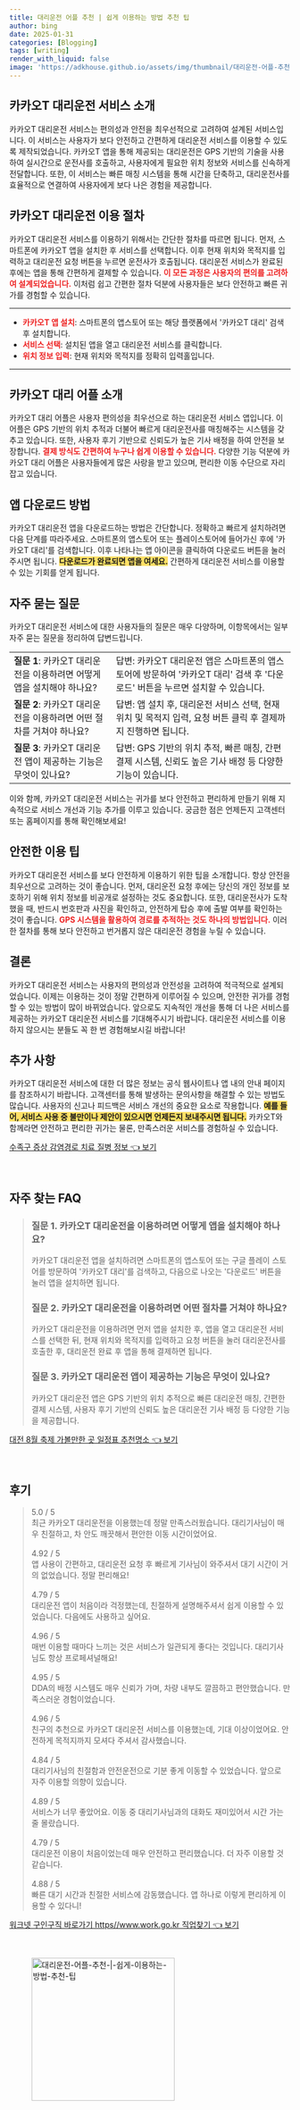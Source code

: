 ```yaml
---
title: 대리운전 어플 추천 | 쉽게 이용하는 방법 추천 팁
author: bing
date: 2025-01-31
categories: [Blogging]
tags: [writing]
render_with_liquid: false
image: 'https://adkhouse.github.io/assets/img/thumbnail/대리운전-어플-추천-|-쉽게-이용하는-방법-추천-팁.webp'
---
```



<h2 id='카카오T_대리운전_서비스_소개'>카카오T 대리운전 서비스 소개</h2>

<p>카카오T 대리운전 서비스는 편의성과 안전을 최우선적으로 고려하여 설계된 서비스입니다. 이 서비스는 사용자가 보다 안전하고 간편하게 대리운전 서비스를 이용할 수 있도록 제작되었습니다. 카카오T 앱을 통해 제공되는 대리운전은 GPS 기반의 기술을 사용하여 실시간으로 운전사를 호출하고, 사용자에게 필요한 위치 정보와 서비스를 신속하게 전달합니다. 또한, 이 서비스는 빠른 매칭 시스템을 통해 시간을 단축하고, 대리운전사를 효율적으로 연결하여 사용자에게 보다 나은 경험을 제공합니다.</p>

<h2 id='대리운전_이용_절차'>카카오T 대리운전 이용 절차</h2>

<p>카카오T 대리운전 서비스를 이용하기 위해서는 간단한 절차를 따르면 됩니다. 먼저, 스마트폰에 카카오T 앱을 설치한 후 서비스를 선택합니다. 이후 현재 위치와 목적지를 입력하고 대리운전 요청 버튼을 누르면 운전사가 호출됩니다. 대리운전 서비스가 완료된 후에는 앱을 통해 간편하게 결제할 수 있습니다. <b><span style="color: #ee2323;">이 모든 과정은 사용자의 편의를 고려하여 설계되었습니다.</span></b> 이처럼 쉽고 간편한 절차 덕분에 사용자들은 보다 안전하고 빠른 귀가를 경험할 수 있습니다.</p>

<hr />

<ul>
    <li><b><span style="color: #ee2323;">카카오T 앱 설치</span></b>: 스마트폰의 앱스토어 또는 해당 플랫폼에서 '카카오T 대리' 검색 후 설치합니다.</li>
    <li><b><span style="color: #ee2323;">서비스 선택</span></b>: 설치된 앱을 열고 대리운전 서비스를 클릭합니다.</li>
    <li><b><span style="color: #ee2323;">위치 정보 입력</span></b>: 현재 위치와 목적지를 정확히 입력홀입니다.</li>
</ul>

<hr />

<h2 id='카카오T_대리_어플_소개'>카카오T 대리 어플 소개</h2>

<p>카카오T 대리 어플은 사용자 편의성을 최우선으로 하는 대리운전 서비스 앱입니다. 이 어플은 GPS 기반의 위치 추적과 더불어 빠르게 대리운전사를 매칭해주는 시스템을 갖추고 있습니다. 또한, 사용자 후기 기반으로 신뢰도가 높은 기사 배정을 하여 안전을 보장합니다. <b><span style="color: #ee2323;">결제 방식도 간편하여 누구나 쉽게 이용할 수 있습니다.</span></b> 다양한 기능 덕분에 카카오T 대리 어플은 사용자들에게 많은 사랑을 받고 있으며, 편리한 이동 수단으로 자리 잡고 있습니다.</p>

<h2 id='카카오T_앱_다운로드_방법'>앱 다운로드 방법</h2>

<p>카카오T 대리운전 앱을 다운로드하는 방법은 간단합니다. 정확하고 빠르게 설치하려면 다음 단계를 따라주세요. 스마트폰의 앱스토어 또는 플레이스토어에 들어가신 후에 '카카오T 대리'를 검색합니다. 이후 나타나는 앱 아이콘을 클릭하여 다운로드 버튼을 눌러주시면 됩니다. <b><span style="background-color: #ffe066;">다운로드가 완료되면 앱을 여세요.</span></b> 간편하게 대리운전 서비스를 이용할 수 있는 기회를 얻게 됩니다.</p>

<h2 id='자주_묻는_질문'>자주 묻는 질문</h2>

<p>카카오T 대리운전 서비스에 대한 사용자들의 질문은 매우 다양하며, 이항목에서는 일부 자주 묻는 질문을 정리하여 답변드립니다.</p>

<table>
    <tr>
        <td><b>질문 1</b>: 카카오T 대리운전을 이용하려면 어떻게 앱을 설치해야 하나요?</td>
        <td>답변: 카카오T 대리운전 앱은 스마트폰의 앱스토어에 방문하여 '카카오T 대리' 검색 후 '다운로드' 버튼을 누르면 설치할 수 있습니다.</td>
    </tr>
    <tr>
        <td><b>질문 2</b>: 카카오T 대리운전을 이용하려면 어떤 절차를 거쳐야 하나요?</td>
        <td>답변: 앱 설치 후, 대리운전 서비스 선택, 현재 위치 및 목적지 입력, 요청 버튼 클릭 후 결제까지 진행하면 됩니다.</td>
    </tr>
    <tr>
        <td><b>질문 3</b>: 카카오T 대리운전 앱이 제공하는 기능은 무엇이 있나요?</td>
        <td>답변: GPS 기반의 위치 추적, 빠른 매칭, 간편 결제 시스템, 신뢰도 높은 기사 배정 등 다양한 기능이 있습니다.</td>
    </tr>
</table>

<p>이와 함께, 카카오T 대리운전 서비스는 귀가를 보다 안전하고 편리하게 만들기 위해 지속적으로 서비스 개선과 기능 추가를 이루고 있습니다. 궁금한 점은 언제든지 고객센터 또는 홈페이지를 통해 확인해보세요!</p>

<h2 id='안전한_이용_팁'>안전한 이용 팁</h2>

<p>카카오T 대리운전 서비스를 보다 안전하게 이용하기 위한 팁을 소개합니다. 항상 안전을 최우선으로 고려하는 것이 좋습니다. 먼저, 대리운전 요청 후에는 당신의 개인 정보를 보호하기 위해 위치 정보를 비공개로 설정하는 것도 중요합니다. 또한, 대리운전사가 도착했을 때, 반드시 번호판과 사진을 확인하고, 안전하게 탑승 후에 출발 여부를 확인하는 것이 좋습니다. <b><span style="color: #ee2323;">GPS 시스템을 활용하여 경로를 추적하는 것도 하나의 방법입니다.</span></b> 이러한 절차를 통해 보다 안전하고 번거롭지 않은 대리운전 경험을 누릴 수 있습니다.</p>

<h2 id='결론'>결론</h2>

<p>카카오T 대리운전 서비스는 사용자의 편의성과 안전성을 고려하여 적극적으로 설계되었습니다. 이제는 이용하는 것이 정말 간편하게 이루어질 수 있으며, 안전한 귀가를 경험할 수 있는 방법이 많이 바뀌었습니다. 앞으로도 지속적인 개선을 통해 더 나은 서비스를 제공하는 카카오T 대리운전 서비스를 기대해주시기 바랍니다. 대리운전 서비스를 이용하지 않으시는 분들도 꼭 한 번 경험해보시길 바랍니다!</p>

<h2 id='추가_사항'>추가 사항</h2>

<p>카카오T 대리운전 서비스에 대한 더 많은 정보는 공식 웹사이트나 앱 내의 안내 페이지를 참조하시기 바랍니다. 고객센터를 통해 발생하는 문의사항을 해결할 수 있는 방법도 많습니다. 사용자의 신고나 피드백은 서비스 개선의 중요한 요소로 작용합니다. <b><span style="background-color: #ffe066;">예를 들어, 서비스 사용 중 불만이나 제안이 있으시면 언제든지 보내주시면 됩니다.</span></b> 카카오T와 함께라면 안전하고 편리한 귀가는 물론, 만족스러운 서비스를 경험하실 수 있습니다.</p>


<p><a class="click-button" title="수족구 증상 감염경로 치료 질병 정보" href="https://adkhouse.github.io/posts/%EC%88%98%EC%A1%B1%EA%B5%AC-%EC%A6%9D%EC%83%81-%EA%B0%90%EC%97%BC%EA%B2%BD%EB%A1%9C-%EC%B9%98%EB%A3%8C-%EC%A7%88%EB%B3%91-%EC%A0%95%EB%B3%B4/" rel="dofollow">수족구 증상 감염경로 치료 질병 정보 👈 보기</a></p><br>
<h2 id='자주_찾는_FAQ'>자주 찾는 FAQ</h2>
<div itemscope="" itemtype="https://schema.org/FAQPage"> 
<blockquote> 
<div itemscope="" itemprop="mainEntity" itemtype="https://schema.org/Question"> 
<h3 itemprop="name">질문 1. 카카오T 대리운전을 이용하려면 어떻게 앱을 설치해야 하나요?</h3> 
<div itemscope="" itemprop="acceptedAnswer" itemtype="https://schema.org/Answer"> 
<span itemprop="text"> 
<p>카카오T 대리운전 앱을 설치하려면 스마트폰의 앱스토어 또는 구글 플레이 스토어를 방문하여 '카카오T 대리'를 검색하고, 다음으로 나오는 '다운로드' 버튼을 눌러 앱을 설치하면 됩니다.</p> 
</span> 
</div> 
</div> 

<div itemscope="" itemprop="mainEntity" itemtype="https://schema.org/Question"> 
<h3 itemprop="name">질문 2. 카카오T 대리운전을 이용하려면 어떤 절차를 거쳐야 하나요?</h3> 
<div itemscope="" itemprop="acceptedAnswer" itemtype="https://schema.org/Answer"> 
<span itemprop="text"> 
<p>카카오T 대리운전을 이용하려면 먼저 앱을 설치한 후, 앱을 열고 대리운전 서비스를 선택한 뒤, 현재 위치와 목적지를 입력하고 요청 버튼을 눌러 대리운전사를 호출한 후, 대리운전 완료 후 앱을 통해 결제하면 됩니다.</p> 
</span> 
</div> 
</div> 

<div itemscope="" itemprop="mainEntity" itemtype="https://schema.org/Question"> 
<h3 itemprop="name">질문 3. 카카오T 대리운전 앱이 제공하는 기능은 무엇이 있나요?</h3> 
<div itemscope="" itemprop="acceptedAnswer" itemtype="https://schema.org/Answer"> 
<span itemprop="text"> 
<p>카카오T 대리운전 앱은 GPS 기반의 위치 추적으로 빠른 대리운전 매칭, 간편한 결제 시스템, 사용자 후기 기반의 신뢰도 높은 대리운전 기사 배정 등 다양한 기능을 제공합니다.</p> 
</span> 
</div> 
</div> 
</blockquote> 
</div>
<p><a class="click-button" title="대전 8월 축제 가볼만한 곳 일정표 추천명소" href="https://adkhouse.github.io/posts/%EB%8C%80%EC%A0%84-8%EC%9B%94-%EC%B6%95%EC%A0%9C-%EA%B0%80%EB%B3%BC%EB%A7%8C%ED%95%9C-%EA%B3%B3-%EC%9D%BC%EC%A0%95%ED%91%9C-%EC%B6%94%EC%B2%9C%EB%AA%85%EC%86%8C/" rel="dofollow">대전 8월 축제 가볼만한 곳 일정표 추천명소 👈 보기</a></p><br>
<h2 id='후기'>후기</h2>
<div itemscope itemtype="https://schema.org/Product">
  <blockquote>
  <div itemprop="review" itemscope itemtype="https://schema.org/Review">
      <div itemprop="reviewRating" itemscope itemtype="https://schema.org/Rating"> <span itemprop="ratingValue">5.0</span> / <span itemprop="bestRating">5</span> </div>
      <span itemprop="reviewBody">최근 카카오T 대리운전을 이용했는데 정말 만족스러웠습니다. 대리기사님이 매우 친절하고, 차 안도 깨끗해서 편안한 이동 시간이었어요.</span>
  </div>
  <br>
  <div itemprop="review" itemscope itemtype="https://schema.org/Review">
      <div itemprop="reviewRating" itemscope itemtype="https://schema.org/Rating"> <span itemprop="ratingValue">4.92</span> / <span itemprop="bestRating">5</span> </div>
      <span itemprop="reviewBody">앱 사용이 간편하고, 대리운전 요청 후 빠르게 기사님이 와주셔서 대기 시간이 거의 없었습니다. 정말 편리해요!</span>
  </div>
  <br>
  <div itemprop="review" itemscope itemtype="https://schema.org/Review">
      <div itemprop="reviewRating" itemscope itemtype="https://schema.org/Rating"> <span itemprop="ratingValue">4.79</span> / <span itemprop="bestRating">5</span> </div>
      <span itemprop="reviewBody">대리운전 앱이 처음이라 걱정했는데, 친절하게 설명해주셔서 쉽게 이용할 수 있었습니다. 다음에도 사용하고 싶어요.</span>
  </div>
  <br>
  <div itemprop="review" itemscope itemtype="https://schema.org/Review">
      <div itemprop="reviewRating" itemscope itemtype="https://schema.org/Rating"> <span itemprop="ratingValue">4.96</span> / <span itemprop="bestRating">5</span> </div>
      <span itemprop="reviewBody">매번 이용할 때마다 느끼는 것은 서비스가 일관되게 좋다는 것입니다. 대리기사님도 항상 프로페셔널해요!</span>
  </div>
  <br>
  <div itemprop="review" itemscope itemtype="https://schema.org/Review">
      <div itemprop="reviewRating" itemscope itemtype="https://schema.org/Rating"> <span itemprop="ratingValue">4.95</span> / <span itemprop="bestRating">5</span> </div>
      <span itemprop="reviewBody">DDA의 배정 시스템도 매우 신뢰가 가며, 차량 내부도 깔끔하고 편안했습니다. 만족스러운 경험이었습니다.</span>
  </div>
  <br>
  <div itemprop="review" itemscope itemtype="https://schema.org/Review">
      <div itemprop="reviewRating" itemscope itemtype="https://schema.org/Rating"> <span itemprop="ratingValue">4.96</span> / <span itemprop="bestRating">5</span> </div>
      <span itemprop="reviewBody">친구의 추천으로 카카오T 대리운전 서비스를 이용했는데, 기대 이상이었어요. 안전하게 목적지까지 모셔다 주셔서 감사했습니다.</span>
  </div>
  <br>
  <div itemprop="review" itemscope itemtype="https://schema.org/Review">
      <div itemprop="reviewRating" itemscope itemtype="https://schema.org/Rating"> <span itemprop="ratingValue">4.84</span> / <span itemprop="bestRating">5</span> </div>
      <span itemprop="reviewBody">대리기사님의 친절함과 안전운전으로 기분 좋게 이동할 수 있었습니다. 앞으로 자주 이용할 의향이 있습니다.</span>
  </div>
  <br>
  <div itemprop="review" itemscope itemtype="https://schema.org/Review">
      <div itemprop="reviewRating" itemscope itemtype="https://schema.org/Rating"> <span itemprop="ratingValue">4.89</span> / <span itemprop="bestRating">5</span> </div>
      <span itemprop="reviewBody">서비스가 너무 좋았어요. 이동 중 대리기사님과의 대화도 재미있어서 시간 가는줄 몰랐습니다.</span>
  </div>
  <br>
  <div itemprop="review" itemscope itemtype="https://schema.org/Review">
      <div itemprop="reviewRating" itemscope itemtype="https://schema.org/Rating"> <span itemprop="ratingValue">4.79</span> / <span itemprop="bestRating">5</span> </div>
      <span itemprop="reviewBody">대리운전 이용이 처음이었는데 매우 안전하고 편리했습니다. 더 자주 이용할 것 같습니다.</span>
  </div>
  <br>
  <div itemprop="review" itemscope itemtype="https://schema.org/Review">
      <div itemprop="reviewRating" itemscope itemtype="https://schema.org/Rating"> <span itemprop="ratingValue">4.88</span> / <span itemprop="bestRating">5</span> </div>
      <span itemprop="reviewBody">빠른 대기 시간과 친절한 서비스에 감동했습니다. 앱 하나로 이렇게 편리하게 이용할 수 있다니!</span>
  </div>
  </blockquote>
</div>
<p><a class="click-button" title="워크넷 구인구직 바로가기 https//www.work.go.kr 직업찾기" href="https://adkhouse.github.io/posts/%EC%9B%8C%ED%81%AC%EB%84%B7-%EA%B5%AC%EC%9D%B8%EA%B5%AC%EC%A7%81-%EB%B0%94%EB%A1%9C%EA%B0%80%EA%B8%B0-httpswww.work.go.kr-%EC%A7%81%EC%97%85%EC%B0%BE%EA%B8%B0/" rel="dofollow">워크넷 구인구직 바로가기 https//www.work.go.kr 직업찾기 👈 보기</a></p><br>
<figure class="image"><img src="https://adkhouse.github.io/assets/img/thumbnail/대리운전-어플-추천-|-쉽게-이용하는-방법-추천-팁.webp" alt="대리운전-어플-추천-|-쉽게-이용하는-방법-추천-팁" width="256" height="256"></figure>